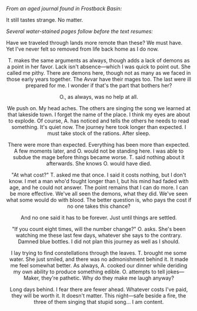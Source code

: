 <i> From an aged journal found in Frostback Basin: </i>

It still tastes strange. No matter.

<i> Several water-stained pages follow before the text resumes: </i>

Have we traveled through lands more remote than these? We must have. Yet I've never felt so removed from life back home as I do now.
<center>

T. makes the same arguments as always, though adds a lack of demons as a point in her favor. Lack isn't absence—which I was quick to point out. She called me pithy. There are demons here, though not as many as we faced in those early years together. The Avvar have their mages too. The last were ill prepared for me. I wonder if that's the part that bothers her?

O., as always, was no help at all.
<center>

We push on. My head aches. The others are singing the song we learned at that lakeside town. I forget the name of the place. I think my eyes are about to explode. Of course, A. has noticed and tells the others he needs to read something. It's quiet now. The journey here took longer than expected. I must take stock of the rations. After sleep.
<center>

There were more than expected. Everything has been more than expected. A few moments later, and O. would not be standing here. I was able to subdue the mage before things became worse. T. said nothing about it afterwards. She knows O. would have died.

"At what cost?" T. asked me that once. I said it costs nothing, but I don't know. I met a man who'd fought longer than I, but his mind had faded with age, and he could not answer. The point remains that I can do more. I can be more effective. We've all seen the demons, what they did. We've seen what some would do with blood. The better question is, who pays the cost if no one takes this chance?

And no one said it has to be forever. Just until things are settled.
<center>

"If you count eight times, will the number change?" O. asks. She's been watching me these last few days, whatever she says to the contrary. Damned blue bottles. I did not plan this journey as well as I should.
<center>

I lay trying to find constellations through the leaves. T. brought me some water. She just smiled, and there was no admonishment behind it. It made me feel somewhat better. As always, A. cooked our dinner while deriding my own ability to produce something edible. O. attempts to tell jokes—Maker, they're pathetic. Why do they make me laugh anyway?
<center>

Long days behind. I fear there are fewer ahead. Whatever costs I've paid, they will be worth it. It doesn't matter. This night—safe beside a fire, the three of them singing that stupid song... I am content.
